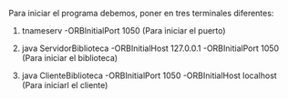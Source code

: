 Para iniciar el programa debemos, poner en tres terminales diferentes:

1.  tnameserv -ORBInitialPort 1050 (Para iniciar el puerto)
   
3.  java ServidorBiblioteca -ORBInitialHost 127.0.0.1 -ORBInitialPort 1050 (Para iniciar el biblioteca)

4.  java ClienteBiblioteca -ORBInitialPort 1050 -ORBInitialHost localhost (Para iniciarl el cliente)
